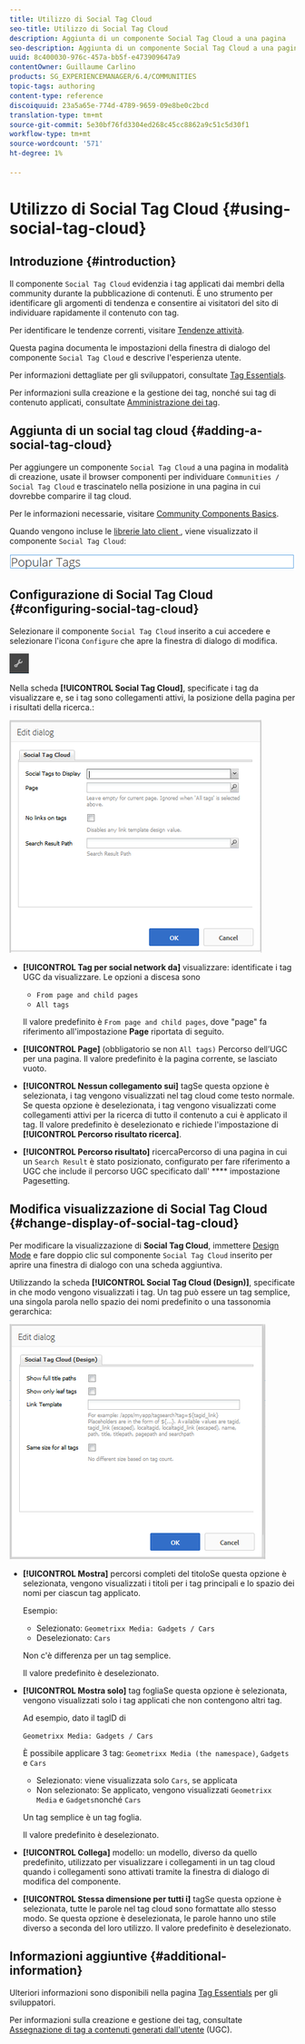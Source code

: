 ```yaml
---
title: Utilizzo di Social Tag Cloud
seo-title: Utilizzo di Social Tag Cloud
description: Aggiunta di un componente Social Tag Cloud a una pagina
seo-description: Aggiunta di un componente Social Tag Cloud a una pagina
uuid: 8c400030-976c-457a-bb5f-e473909647a9
contentOwner: Guillaume Carlino
products: SG_EXPERIENCEMANAGER/6.4/COMMUNITIES
topic-tags: authoring
content-type: reference
discoiquuid: 23a5a65e-774d-4789-9659-09e8be0c2bcd
translation-type: tm+mt
source-git-commit: 5e30bf76fd3304ed268c45cc8862a9c51c5d30f1
workflow-type: tm+mt
source-wordcount: '571'
ht-degree: 1%

---
```



# Utilizzo di Social Tag Cloud {#using-social-tag-cloud}

## Introduzione {#introduction}

Il componente `Social Tag Cloud` evidenzia i tag applicati dai membri della community durante la pubblicazione di contenuti. È uno strumento per identificare gli argomenti di tendenza e consentire ai visitatori del sito di individuare rapidamente il contenuto con tag.

Per identificare le tendenze correnti, visitare [Tendenze attività](trends.md).

Questa pagina documenta le impostazioni della finestra di dialogo del componente `Social Tag Cloud` e descrive l&#39;esperienza utente.

Per informazioni dettagliate per gli sviluppatori, consultate [Tag Essentials](tag.md).

Per informazioni sulla creazione e la gestione dei tag, nonché sui tag di contenuto applicati, consultate [Amministrazione dei tag](../../help/sites-administering/tags.md).

## Aggiunta di un social tag cloud {#adding-a-social-tag-cloud}

Per aggiungere un componente `Social Tag Cloud` a una pagina in modalità di creazione, usate il browser componenti per individuare `Communities / Social Tag Cloud` e trascinatelo nella posizione in una pagina in cui dovrebbe comparire il tag cloud.

Per le informazioni necessarie, visitare [Community Components Basics](basics.md).

Quando vengono incluse le [librerie lato client ](tag.md#essentials-for-client-side), viene visualizzato il componente `Social Tag Cloud`:

![chlimage_1-303](assets/chlimage_1-303.png)

## Configurazione di Social Tag Cloud {#configuring-social-tag-cloud}

Selezionare il componente `Social Tag Cloud` inserito a cui accedere e selezionare l&#39;icona `Configure` che apre la finestra di dialogo di modifica.

![chlimage_1-304](assets/chlimage_1-304.png)

Nella scheda **[!UICONTROL Social Tag Cloud]**, specificate i tag da visualizzare e, se i tag sono collegamenti attivi, la posizione della pagina per i risultati della ricerca.:

![chlimage_1-305](assets/chlimage_1-305.png)

* **[!UICONTROL Tag per social network da]**
visualizzare: identificate i tag UGC da visualizzare. Le opzioni a discesa sono

   * `From page and child pages`
   * `All tags`

   Il valore predefinito è `From page and child pages`, dove &quot;page&quot; fa riferimento all&#39;impostazione **Page** riportata di seguito.

* **[!UICONTROL Page]**
(obbligatorio se non 
`All tags)` Percorso dell’UGC per una pagina. Il valore predefinito è la pagina corrente, se lasciato vuoto.

* **[!UICONTROL Nessun collegamento sui]**
tagSe questa opzione è selezionata, i tag vengono visualizzati nel tag cloud come testo normale. Se questa opzione è deselezionata, i tag vengono visualizzati come collegamenti attivi per la ricerca di tutto il contenuto a cui è applicato il tag. Il valore predefinito è deselezionato e richiede l&#39;impostazione di **[!UICONTROL Percorso risultato ricerca]**.

* **[!UICONTROL Percorso risultato]**
ricercaPercorso di una pagina in cui un 
`Search Result` è stato posizionato, configurato per fare riferimento a UGC che include il percorso UGC specificato dall&#39; **** impostazione Pagesetting.

## Modifica visualizzazione di Social Tag Cloud {#change-display-of-social-tag-cloud}

Per modificare la visualizzazione di **Social Tag Cloud**, immettere [Design Mode](../../help/sites-authoring/default-components-designmode.md) e fare doppio clic sul componente `Social Tag Cloud` inserito per aprire una finestra di dialogo con una scheda aggiuntiva.

Utilizzando la scheda **[!UICONTROL Social Tag Cloud (Design)]**, specificate in che modo vengono visualizzati i tag. Un tag può essere un tag semplice, una singola parola nello spazio dei nomi predefinito o una tassonomia gerarchica:

![chlimage_1-306](assets/chlimage_1-306.png)

* **[!UICONTROL Mostra]**
percorsi completi del titoloSe questa opzione è selezionata, vengono visualizzati i titoli per i tag principali e lo spazio dei nomi per ciascun tag applicato.

   Esempio:

   * Selezionato: `Geometrixx Media: Gadgets / Cars`
   * Deselezionato: `Cars`

   Non c&#39;è differenza per un tag semplice.

   Il valore predefinito è deselezionato.

* **[!UICONTROL Mostra solo]**
tag fogliaSe questa opzione è selezionata, vengono visualizzati solo i tag applicati che non contengono altri tag.

   Ad esempio, dato il tagID di

   `Geometrixx Media: Gadgets / Cars`

   È possibile applicare 3 tag: `Geometrixx Media (the namespace)`, `Gadgets` e `Cars`

   * Selezionato: viene visualizzata solo `Cars`, se applicata
   * Non selezionato: Se applicato, vengono visualizzati `Geometrixx Media` e `Gadgets`nonché `Cars`

   Un tag semplice è un tag foglia.

   Il valore predefinito è deselezionato.

* **[!UICONTROL Collega]**
modello: un modello, diverso da quello predefinito, utilizzato per visualizzare i collegamenti in un tag cloud quando i collegamenti sono attivati tramite la finestra di dialogo di modifica del componente.

* **[!UICONTROL Stessa dimensione per tutti i]**
tagSe questa opzione è selezionata, tutte le parole nel tag cloud sono formattate allo stesso modo. Se questa opzione è deselezionata, le parole hanno uno stile diverso a seconda del loro utilizzo. Il valore predefinito è deselezionato.

## Informazioni aggiuntive {#additional-information}

Ulteriori informazioni sono disponibili nella pagina [Tag Essentials](tag.md) per gli sviluppatori.

Per informazioni sulla creazione e gestione dei tag, consultate [Assegnazione di tag a contenuti generati dall&#39;utente](tag-ugc.md) (UGC).
